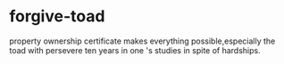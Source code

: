 # forgive-toad
property ownership certificate makes everything possible,especially the toad with persevere ten years in one 's studies in spite of hardships.
